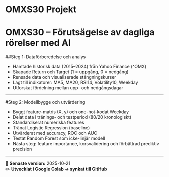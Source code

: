 # OMXS30 Projekt
# OMXS30 – Förutsägelse av dagliga rörelser med AI

##Steg 1: Dataförberedelse och analys
- Hämtade historisk data (2015–2024) från Yahoo Finance (^OMX)
- Skapade Return och Target (1 = uppgång, 0 = nedgång)
- Rensade data och visualiserade stängningskurser
- Lagt till indikatorer: MA5, MA20, RSI14, Volatility10, Weekday
- Utforskat fördelning mellan upp- och nedgångsdagar

---

#Steg 2: Modellbygge och utvärdering
- Byggt feature-matris (X, y) och one-hot-kodat Weekday
- Delat data i tränings- och testperiod (80/20 kronologiskt)
- Standardiserat numeriska features
- Tränat Logistic Regression (baseline)
- Utvärderat med accuracy, ROC och AUC
- Testat Random Forest som icke-linjär modell
- Nästa steg: feature importance, korsvalidering och förbättrad prediktiv precision

---

📅 **Senaste version:** 2025-10-21  
✏️ **Utvecklat i Google Colab → synkat till GitHub**
